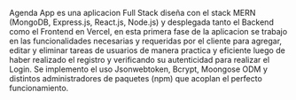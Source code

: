 Agenda App es una aplicacion Full Stack diseña con el stack MERN (MongoDB, Express.js, React.js, Node.js) y desplegada tanto el Backend como el Frontend en Vercel, en esta primera fase de la aplicacion se trabajo en las funcionalidades necesarias y requeridas por el cliente para agregar, editar y eliminar tareas de usuarios de manera practica y eficiente luego de haber realizado el registro y verificando su autenticidad para realizar el Login. Se implemento el uso Jsonwebtoken, Bcrypt, Moongose ODM y distintos administradores de paquetes (npm) que acoplan el perfecto funcionamiento.
